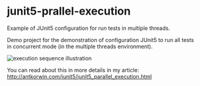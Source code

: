 # junit5-prallel-execution
Example of JUnit5 configuration for run tests in multiple threads.

Demo project for the demonstration of configuration JUnit5 to run all tests in concurrent mode (in the multiple threads environment).

![execution sequence illustration](http://antkorwin.com/junit5/parallel_junit.jpg)

You can read about this in more details in my article: http://antkorwin.com/junit5/junit5_parallel_execution.html
